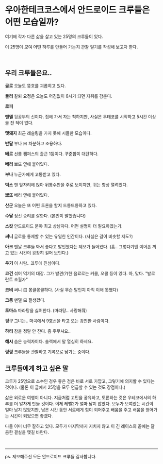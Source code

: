 
# 우아한테크코스에서 안드로이드 크루들은 어떤 모습일까?

여기에 각자 다른 삶을 살고 있는 25명의 크루들이 있다.

이 25명이 모여 어떤 하루를 만들어 가는지 관찰 일기를 작성해 보고자 한다.

</br>

## 우리 크루들은요..

**글로** 오늘도 뜽호를 괴롭히고 있다.

**둘리** 칼퇴 요정은 오늘도 어김없이 6시가 되면 자취를 감춘다.

**로피**

**멘델** 뒷공부의 신이다.
집에 가서 자는 척하지만, 사실은 우테코를 시작하고 5시간 이상을 잔 적이 없다.

**멧돼지** 최근 레슬링을 가지 못해 시들한 모습이다.

**반달** 부나 曰 차분하고 조용하다.

**베르** 선릉 캠퍼스의 출근 1등이다.
꾸준함이 대단하다.

**베리** 뽀또 옆에 붙어있다.

**부나** 누군가에게 고통받고 있다.

**빅스** 맨 앞자리에 앉아 뒤통수만을 주로 보이지만, 귀는 항상 열려있다.

**뽀또** 베리 옆에 붙어있다.

**산군** 오늘은 또 어떤 토론을 할지 드릉드릉하고 있다.

**수달** 정신 승리를 잘한다. (본인이 말했습니다)

**스캇** 안드로이드 분야 최고 상남자다.
어떤 설명이 더 필요하겠는가.

**써니** 글로를 통제할 수 있는 유일한 인간이다.
(사실은 결이 비슷할 지도?)

**아크** 맨날 크루들 봐서 좋다고 발언했다는 제보가 들어왔다.
(흠.. 그렇다기엔 이어폰 끼고 있는 시간이 굉장히 길어 보인다.)

**우기** 이 사람.. 끄투에 진심이다.

**코건** 섞어 먹기의 대장.
그가 발견(?)한 음료로는 커콜, 오콜 등이 있다.
아, 맞다. "발로란트 초월자"

**코비** 써니 曰 몽글몽글하다.
(사실 무슨 말인지 아직 이해 못했다)

**크롱** 멘델 曰 잘생겼다.

**토마스** 마라탕을 싫어한다. (마라탕.. 사랑해줘)

**핑구** 그녀는.. 마곡에서 9호선을 타고 오는 강인한 사람이다.

**하티** 잠을 정말 안 잔다. 좀 주무셔요..

**해시** 숨은 능력자이다.
슬랙에서 말 열심히 하세요.

**링링** 크루들을 관찰하고 기록으로 남기는 중이다.

## 크루들에게 하고 싶은 말

크루가 25명으로 소수인 경우 좋은 점은 바로 서로 가깝고, 그렇기에 의지할 수 있다는 것이다.
(물론 이 글에서 25명을 모두 언급할 수 있는 것도 장점이다.)

삶은 외로운 여행이 아니다. 
지금처럼 고민을 공유하고, 토론하는 것은 우테코에서의 하루를 더 알차게 만들 것이다. 
이제 레벨2가 얼마 남지 않았다. 
모두가 모여있는 시간이 얼마 남지 않았지만, 남은 시간 동안 서로에게 힘이 되어주고 배움을 주고 배움을 얻어가는 시간이 되었으면 좋겠다.

다들 이미 너무 잘하고 있다.
모두가 마지막까지 지치지 않고 이 긴 레이스의 끝에는 달콤한 결실을 맺길 바란다.

</br>

---

ps. 제보해주신 모든 안드로이드 크루들 감사합니다.
